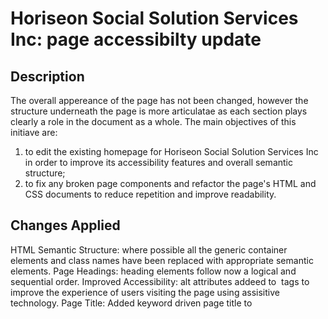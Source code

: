 # Horiseon Social Solution Services Inc: page accessibilty update

## Description

The overall appereance of the page has not been changed, however the structure underneath the page is more articulatae as each section plays clearly a role in the document as a whole.
The main objectives of this initiave are:
1) to edit the existing homepage for Horiseon Social Solution Services Inc in order to improve its accessibility features and overall semantic structure;
2) to fix any broken page components and refactor the page's HTML and CSS documents to reduce repetition and improve readability.

## Changes Applied

HTML Semantic Structure: where possible all the generic container elements and class names have been replaced  with appropriate semantic elements.
Page Headings: heading elements follow now  a logical and sequential order.
Improved Accessibility: alt attributes addeed to <img> tags to improve the experience of users visiting the page using assisitive technology.
Page Title: Added keyword driven page title to <title> element to improve SEO and help users with disabilities more quickly understand the page's content and purpose.


## Credits

This project was completed in digital collaboration with:

Victor Biscio
Sam Brooke
Chris-Eric Dagbo
Adama Sall

## License
MIT 
